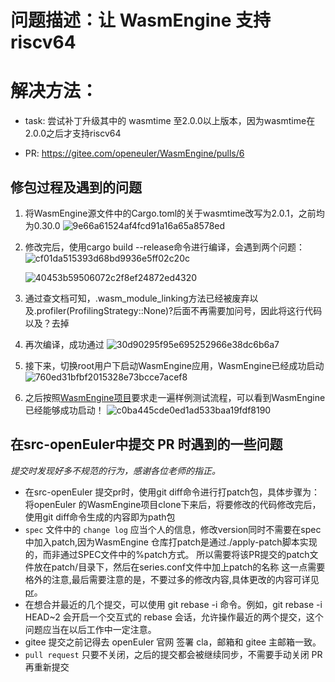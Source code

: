 # 问题描述：让 WasmEngine 支持 riscv64
# 解决方法：
- task: 尝试补丁升级其中的 wasmtime 至2.0.0以上版本，因为wasmtime在2.0.0之后才支持riscv64

- PR: https://gitee.com/openeuler/WasmEngine/pulls/6
## 修包过程及遇到的问题
1. 将WasmEngine源文件中的Cargo.toml的关于wasmtime改写为2.0.1，之前均为0.30.0
  ![9e66a61524af4fcd91a16a65a8578ed](https://github.com/apodxx/oerv-team/assets/33642755/3cb311bf-a0a3-4e70-ae98-9d802a9b9e58)

2. 修改完后，使用cargo build --release命令进行编译，会遇到两个问题：
   ![cf01da515393d68bd9936e5ff02c20c](https://github.com/apodxx/oerv-team/assets/33642755/797b482c-afbc-4683-804d-8fe1ad7460b8)

   ![40453b59506072c2f8ef24872ed4320](https://github.com/apodxx/oerv-team/assets/33642755/a34f9b2b-c486-435c-96d9-6180ec8cea7b)



3. 通过查文档可知，.wasm_module_linking方法已经被废弃以及.profiler(ProfilingStrategy::None)?后面不再需要加问号，因此将这行代码以及？去掉
   
  
5. 再次编译，成功通过
  ![30d90295f95e695252966e38dc6b6a7](https://github.com/apodxx/oerv-team/assets/33642755/203cb496-021d-4239-90f2-e28d179694b3)


6. 接下来，切换root用户下启动WasmEngine应用，WasmEngine已经成功启动
   ![760ed31bfbf2015328e73bcce7acef8](https://github.com/apodxx/oerv-team/assets/33642755/ceddf4c7-d856-404b-bd04-5b3d81c926d5)

7. 之后按照[WasmEngine项目](https://gitee.com/openeuler/WasmEngine)要求走一遍样例测试流程，可以看到WasmEngine已经能够成功启动！
   ![c0ba445cde0ed1ad533baa19fdf8190](https://github.com/apodxx/oerv-team/assets/33642755/5368273c-8792-4809-8167-ac9c9b1ff08c)



## 在src-openEuler中提交 PR 时遇到的一些问题
*提交时发现好多不规范的行为，感谢各位老师的指正。*

- 在src-openEuler 提交pr时，使用git diff命令进行打patch包，具体步骤为： 将openEuler 的WasmEngine项目clone下来后，将要修改的代码修改完后，使用git diff命令生成的内容即为path包
- `spec` 文件中的 `change log` 应当个人的信息，修改version同时不需要在spec中加入patch,因为WasmEngine 仓库打patch是通过./apply-patch脚本实现的，而非通过SPEC文件中的%patch方式。
所以需要将该PR提交的patch文件放在patch/目录下，然后在series.conf文件中加上patch的名称 这一点需要格外的注意,最后需要注意的是，不要过多的修改内容,具体更改的内容可详见[pr](https://gitee.com/src-openeuler/WasmEngine/pulls/19/files)。
- 在想合并最近的几个提交，可以使用 git rebase -i 命令。例如，git rebase -i HEAD~2 会开启一个交互式的 rebase 会话，允许操作最近的两个提交，这个问题应当在以后工作中一定注意。
- gitee 提交之前记得去 openEuler 官网 签署 cla，邮箱和 gitee 主邮箱一致。
- `pull request` 只要不关闭，之后的提交都会被继续同步，不需要手动关闭 PR 再重新提交

